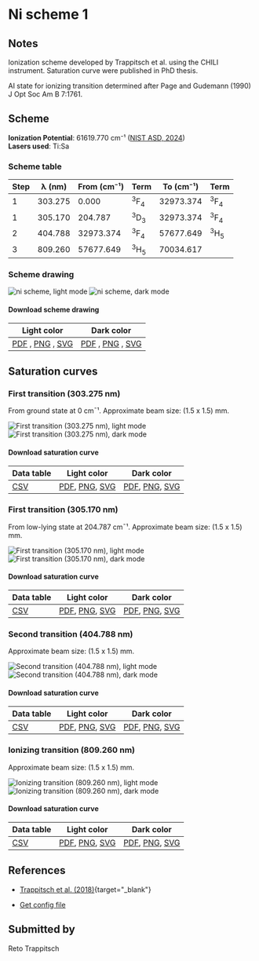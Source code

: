 # Ni scheme 1

## Notes

Ionization scheme developed by Trappitsch et al. using the CHILI instrument. Saturation curve were published in PhD thesis.

AI state for ionizing transition determined after Page and Gudemann (1990) J Opt Soc Am B 7:1761.



## Scheme

**Ionization Potential**: 61619.770 cm⁻¹ ([NIST ASD, 2024](https://www.nist.gov/pml/atomic-spectra-database))  
**Lasers used**: Ti:Sa

### Scheme table

| Step | λ (nm)  | From (cm⁻¹) |           Term            | To (cm⁻¹) |           Term            |
| ---- | ------- | ----------- | ------------------------- | --------- | ------------------------- |
| 1    | 303.275 | 0.000       | <sup>3</sup>F<sub>4</sub> | 32973.374 | <sup>3</sup>F<sub>4</sub> |
| 1    | 305.170 | 204.787     | <sup>3</sup>D<sub>3</sub> | 32973.374 | <sup>3</sup>F<sub>4</sub> |
| 2    | 404.788 | 32973.374   | <sup>3</sup>F<sub>4</sub> | 57677.649 | <sup>3</sup>H<sub>5</sub> |
| 3    | 809.260 | 57677.649   | <sup>3</sup>H<sub>5</sub> | 70034.617 |                           |


### Scheme drawing

![ni scheme, light mode](ni-001/ni-001-light.png#only-light)
![ni scheme, dark mode](ni-001/ni-001-dark-web.png#only-dark)

#### Download scheme drawing

|                                            Light color                                            |                                           Dark color                                           |
| ------------------------------------------------------------------------------------------------- | ---------------------------------------------------------------------------------------------- |
| [PDF](ni-001/ni-001-light.pdf) , [PNG](ni-001/ni-001-light.png) , [SVG](ni-001/ni-001-light.svg)  | [PDF](ni-001/ni-001-dark.pdf) , [PNG](ni-001/ni-001-dark.png) , [SVG](ni-001/ni-001-dark.svg)  |


## Saturation curves

### First transition (303.275 nm)

From ground state at 0 cm¯¹. Approximate beam size: (1.5 x 1.5) mm.

![First transition (303.275 nm), light mode](ni-001/sat-0-light.png#only-light)
![First transition (303.275 nm), dark mode](ni-001/sat-0-dark-web.png#only-dark)


#### Download saturation curve

|             Data table             |                                         Light color                                         |                                        Dark color                                        |
| ---------------------------------- | ------------------------------------------------------------------------------------------- | ---------------------------------------------------------------------------------------- |
| [CSV](ni-001/sat-0-data-table.csv) | [PDF](ni-001/sat-0-light.pdf), [PNG](ni-001/sat-0-light.png), [SVG](ni-001/sat-0-light.svg) | [PDF](ni-001/sat-0-dark.pdf), [PNG](ni-001/sat-0-dark.png), [SVG](ni-001/sat-0-dark.svg) |


### First transition (305.170 nm)

From low-lying state at 204.787 cm¯¹. Approximate beam size: (1.5 x 1.5) mm.

![First transition (305.170 nm), light mode](ni-001/sat-1-light.png#only-light)
![First transition (305.170 nm), dark mode](ni-001/sat-1-dark-web.png#only-dark)


#### Download saturation curve

|             Data table             |                                         Light color                                         |                                        Dark color                                        |
| ---------------------------------- | ------------------------------------------------------------------------------------------- | ---------------------------------------------------------------------------------------- |
| [CSV](ni-001/sat-1-data-table.csv) | [PDF](ni-001/sat-1-light.pdf), [PNG](ni-001/sat-1-light.png), [SVG](ni-001/sat-1-light.svg) | [PDF](ni-001/sat-1-dark.pdf), [PNG](ni-001/sat-1-dark.png), [SVG](ni-001/sat-1-dark.svg) |


### Second transition (404.788 nm)

Approximate beam size: (1.5 x 1.5) mm.

![Second transition (404.788 nm), light mode](ni-001/sat-2-light.png#only-light)
![Second transition (404.788 nm), dark mode](ni-001/sat-2-dark-web.png#only-dark)


#### Download saturation curve

|             Data table             |                                         Light color                                         |                                        Dark color                                        |
| ---------------------------------- | ------------------------------------------------------------------------------------------- | ---------------------------------------------------------------------------------------- |
| [CSV](ni-001/sat-2-data-table.csv) | [PDF](ni-001/sat-2-light.pdf), [PNG](ni-001/sat-2-light.png), [SVG](ni-001/sat-2-light.svg) | [PDF](ni-001/sat-2-dark.pdf), [PNG](ni-001/sat-2-dark.png), [SVG](ni-001/sat-2-dark.svg) |


### Ionizing transition (809.260 nm)

Approximate beam size: (1.5 x 1.5) mm.

![Ionizing transition (809.260 nm), light mode](ni-001/sat-3-light.png#only-light)
![Ionizing transition (809.260 nm), dark mode](ni-001/sat-3-dark-web.png#only-dark)


#### Download saturation curve

|             Data table             |                                         Light color                                         |                                        Dark color                                        |
| ---------------------------------- | ------------------------------------------------------------------------------------------- | ---------------------------------------------------------------------------------------- |
| [CSV](ni-001/sat-3-data-table.csv) | [PDF](ni-001/sat-3-light.pdf), [PNG](ni-001/sat-3-light.png), [SVG](ni-001/sat-3-light.svg) | [PDF](ni-001/sat-3-dark.pdf), [PNG](ni-001/sat-3-dark.png), [SVG](ni-001/sat-3-dark.svg) |




## References

  - [Trappitsch et al. (2018)](https://doi.org/10.1016/j.gca.2017.05.031){target="_blank"}

  - [Get config file](https://github.com/RIMS-Code/rims-code.github.io/blob/main/db/ni-001.json)



## Submitted by

Reto Trappitsch

